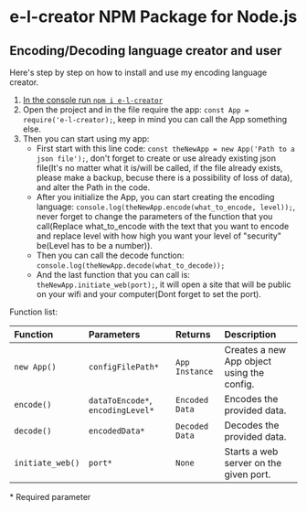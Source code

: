 # e-l-creator NPM Package for Node.js

## Encoding/Decoding language creator and user

Here's step by step on how to install and use my encoding language creator.

1. [In the console run `npm i e-l-creator`](https://www.npmjs.com/package/e-l-creator)
2. Open the project and in the file require the app: `const App = require('e-l-creator);`, keep in mind you can call the App something else.
3. Then you can start using my app:
   * First start with this line code: `const theNewApp = new App('Path to a json file');`, don't forget to create or use already existing json file(It's no matter what it is/will be called, if the file already exists, please make a backup, becuse there is a possibility of loss of data), and alter the Path in the code.
   *  After you initialize the App, you can start creating the encoding language: `console.log(theNewApp.encode(what_to_encode, level));`, never forget to change the parameters of the function that you call(Replace what_to_encode with the text that you want to encode and replace level with how high you want your level of "security" be(Level has to be a number)).
   *  Then you can call the decode function: `console.log(theNewApp.decode(what_to_decode));`
   *  And the last function that you can call is: `theNewApp.initiate_web(port);`, it will open a site that will be public on your wifi and your computer(Dont forget to set the port).


Function list:

| Function         | Parameters                | Returns        | Description                                  |
| :--------------- | :------------------------ | :------------- | :------------------------------------------- |
| `new App()`      | `configFilePath*` | `App Instance` | Creates a new App object using the config. |
| `encode()`       | `dataToEncode*`, `encodingLevel*` | `Encoded Data` | Encodes the provided data.                  |
| `decode()`       | `encodedData*` | `Decoded Data` | Decodes the provided data.                  |
| `initiate_web()` | `port*` | `None`         | Starts a web server on the given port.       |

\* Required parameter
